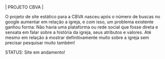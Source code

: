 | PROJETO CBVA |

O projeto de site estático para a CBVA nasceu após o número de buscas no google aumentar em relação a igreja, e com isso, um problema existente ganhou forma: Não havia uma plataforma ou rede social que fosse direta e sensata em falar sobre a história da igreja, seus atributos e valores. Até mesmo em relação á mostrar definitivamente muito sobre a igreja sem precisar pesquisar muito também!

STATUS: Site em andamento!